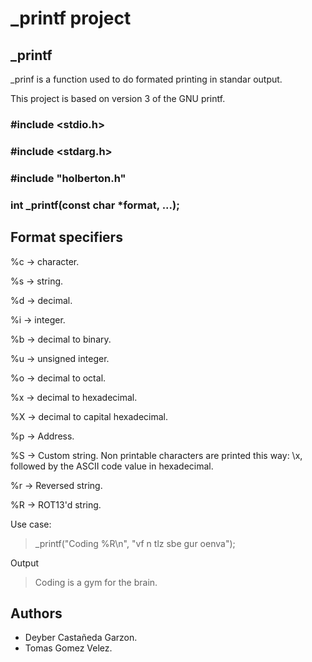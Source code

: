 # _printf project

## _printf ##


_prinf is a function used to do formated printing in standar output.

This project is based on version 3 of the GNU printf.

### #include <stdio.h> ###
### #include <stdarg.h> ###
### #include "holberton.h" ###
### int _printf(const char *format, ...); ###


## Format specifiers ##

%c -> character.

%s -> string.

%d -> decimal.

%i -> integer.

%b -> decimal to binary.

%u -> unsigned integer.

%o -> decimal to octal.

%x -> decimal to hexadecimal.

%X -> decimal to capital hexadecimal.

%p -> Address.

%S -> Custom string. Non printable characters are printed  this way: \x, followed by the ASCII code value in hexadecimal.

%r -> Reversed string.

%R -> ROT13'd string.

Use case:


>_printf("Coding %R\n", "vf n tlz sbe gur oenva");


Output

> Coding is a gym for the brain.


## Authors ##
* Deyber Castañeda Garzon.
* Tomas Gomez Velez.
